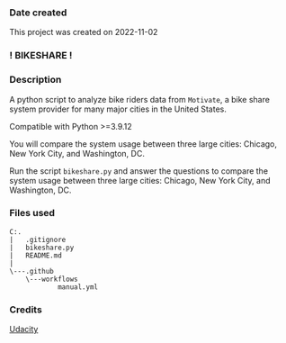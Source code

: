 ### Date created
This project was created on 2022-11-02

### ! BIKESHARE !

### Description
A python script to analyze bike riders data from `Motivate`, a bike share system provider for many major cities in the United States.

Compatible with Python >=3.9.12

You will compare the system usage between three large cities: Chicago, New York City, and Washington, DC.

Run the script `bikeshare.py` and answer the questions to compare the system usage between three large cities: Chicago, New York City, and Washington, DC.

### Files used

```
C:.
|   .gitignore
|   bikeshare.py
|   README.md
|
\---.github
    \---workflows
            manual.yml
```


### Credits
[Udacity](https://www.udacity.com/)
